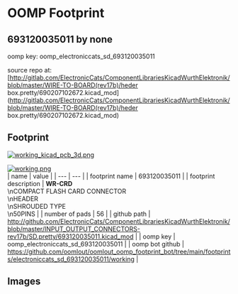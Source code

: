 # OOMP Footprint  
## 693120035011  by none  
  
oomp key: oomp_electroniccats_sd_693120035011  
  
source repo at: [http://gitlab.com/ElectronicCats/ComponentLibrariesKicadWurthElektronik/blob/master/WIRE-TO-BOARD(rev17b)/heder box.pretty/690207102672.kicad_mod](http://gitlab.com/ElectronicCats/ComponentLibrariesKicadWurthElektronik/blob/master/WIRE-TO-BOARD(rev17b)/heder box.pretty/690207102672.kicad_mod)  
## Footprint  
  
[![working_kicad_pcb_3d.png](working_kicad_pcb_3d_600.png)](working_kicad_pcb_3d.png)  
  
[![working.png](working_600.png)](working.png)  
| name | value | 
| --- | --- | 
| footprint name | 693120035011 | 
| footprint description | <B>WR-CRD</B><BR>\nCOMPACT FLASH CARD CONNECTOR<BR>\nHEADER<BR>\nSHROUDED TYPE<BR>\n50PINS | 
| number of pads | 56 | 
| github path | http://github.com/ElectronicCats/ComponentLibrariesKicadWurthElektronik/blob/master/INPUT_OUTPUT_CONNECTORS-rev17b/SD.pretty/693120035011.kicad_mod | 
| oomp key | oomp_electroniccats_sd_693120035011 | 
| oomp bot github | https://github.com/oomlout/oomlout_oomp_footprint_bot/tree/main/footprints/electroniccats_sd_693120035011/working | 
## Images  
